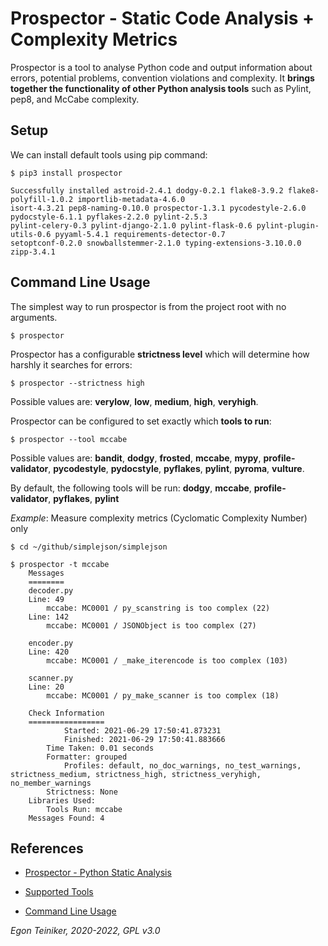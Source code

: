 # Prospector - Static Code Analysis + Complexity Metrics

Prospector is a tool to analyse Python code and output information about errors, 
potential problems, convention violations and complexity.
It **brings together the functionality of other Python analysis tools** such as Pylint, 
pep8, and McCabe complexity.


## Setup

We can install default tools using pip command:
```
$ pip3 install prospector

Successfully installed astroid-2.4.1 dodgy-0.2.1 flake8-3.9.2 flake8-polyfill-1.0.2 importlib-metadata-4.6.0 
isort-4.3.21 pep8-naming-0.10.0 prospector-1.3.1 pycodestyle-2.6.0 pydocstyle-6.1.1 pyflakes-2.2.0 pylint-2.5.3 
pylint-celery-0.3 pylint-django-2.1.0 pylint-flask-0.6 pylint-plugin-utils-0.6 pyyaml-5.4.1 requirements-detector-0.7 
setoptconf-0.2.0 snowballstemmer-2.1.0 typing-extensions-3.10.0.0 zipp-3.4.1
```	

## Command Line Usage 

The simplest way to run prospector is from the project root with no arguments.
```
$ prospector
```

Prospector has a configurable **strictness level** which will determine how harshly it searches for errors:
```
$ prospector --strictness high
```
Possible values are: **verylow**, **low**, **medium**, **high**, **veryhigh**.


Prospector can be configured to set exactly which **tools to run**:
```
$ prospector --tool mccabe
```
Possible values are: **bandit**, **dodgy**, **frosted**, **mccabe**, **mypy**,  **profile-validator**, **pycodestyle**, **pydocstyle**, **pyflakes**, **pylint**, **pyroma**, **vulture**. 

By default, the following tools will be run: **dodgy**, **mccabe**, **profile-validator**, **pyflakes**, **pylint**

_Example_: Measure complexity metrics (Cyclomatic Complexity Number) only
```
$ cd ~/github/simplejson/simplejson

$ prospector -t mccabe
    Messages
    ========
    decoder.py
    Line: 49
        mccabe: MC0001 / py_scanstring is too complex (22)
    Line: 142
        mccabe: MC0001 / JSONObject is too complex (27)

    encoder.py
    Line: 420
        mccabe: MC0001 / _make_iterencode is too complex (103)

    scanner.py
    Line: 20
        mccabe: MC0001 / py_make_scanner is too complex (18)

    Check Information
    =================
            Started: 2021-06-29 17:50:41.873231
            Finished: 2021-06-29 17:50:41.883666
        Time Taken: 0.01 seconds
        Formatter: grouped
            Profiles: default, no_doc_warnings, no_test_warnings, strictness_medium, strictness_high, strictness_veryhigh, no_member_warnings
        Strictness: None
    Libraries Used: 
        Tools Run: mccabe
    Messages Found: 4
```



## References 
* [Prospector - Python Static Analysis](https://prospector.landscape.io/en/master/)

* [Supported Tools](http://prospector.landscape.io/en/master/supported_tools.html)

* [Command Line Usage](http://prospector.landscape.io/en/master/usage.html)

*Egon Teiniker, 2020-2022, GPL v3.0*